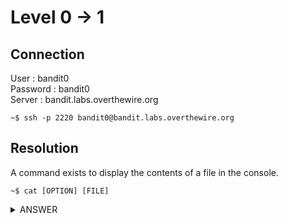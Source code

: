 # Level 0 → 1

## Connection

User : bandit0 <br />
Password : bandit0 <br />
Server : bandit.labs.overthewire.org

```console
~$ ssh -p 2220 bandit0@bandit.labs.overthewire.org
```

## Resolution

A command exists to display the contents of a file in the console.
```
~$ cat [OPTION] [FILE]
```

<details><summary>ANSWER</summary>
<p>

Password for next level :
```console
bandit0@bandit:~$ cat readme
boJ9jbbUNNfktd78OOpsqOltutMc3MY1

```
</p>
</details>
